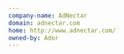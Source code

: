 ```yaml
---
company-name: AdNectar
domain: adnectar.com
home: http://www.adnectar.com/
owned-by: Ador
---
```




